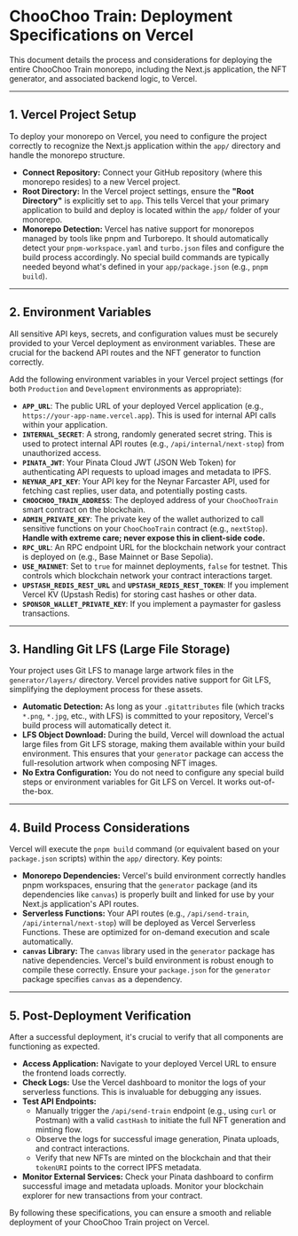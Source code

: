 # ChooChoo Train: Deployment Specifications on Vercel

This document details the process and considerations for deploying the entire ChooChoo Train monorepo, including the Next.js application, the NFT generator, and associated backend logic, to Vercel.

---

## 1. Vercel Project Setup

To deploy your monorepo on Vercel, you need to configure the project correctly to recognize the Next.js application within the `app/` directory and handle the monorepo structure.

-   **Connect Repository:** Connect your GitHub repository (where this monorepo resides) to a new Vercel project.
-   **Root Directory:** In the Vercel project settings, ensure the **"Root Directory"** is explicitly set to `app`. This tells Vercel that your primary application to build and deploy is located within the `app/` folder of your monorepo.
-   **Monorepo Detection:** Vercel has native support for monorepos managed by tools like pnpm and Turborepo. It should automatically detect your `pnpm-workspace.yaml` and `turbo.json` files and configure the build process accordingly. No special build commands are typically needed beyond what's defined in your `app/package.json` (e.g., `pnpm build`).

---

## 2. Environment Variables

All sensitive API keys, secrets, and configuration values must be securely provided to your Vercel deployment as environment variables. These are crucial for the backend API routes and the NFT generator to function correctly.

Add the following environment variables in your Vercel project settings (for both `Production` and `Development` environments as appropriate):

-   **`APP_URL`**: The public URL of your deployed Vercel application (e.g., `https://your-app-name.vercel.app`). This is used for internal API calls within your application.
-   **`INTERNAL_SECRET`**: A strong, randomly generated secret string. This is used to protect internal API routes (e.g., `/api/internal/next-stop`) from unauthorized access.
-   **`PINATA_JWT`**: Your Pinata Cloud JWT (JSON Web Token) for authenticating API requests to upload images and metadata to IPFS.
-   **`NEYNAR_API_KEY`**: Your API key for the Neynar Farcaster API, used for fetching cast replies, user data, and potentially posting casts.
-   **`CHOOCHOO_TRAIN_ADDRESS`**: The deployed address of your `ChooChooTrain` smart contract on the blockchain.
-   **`ADMIN_PRIVATE_KEY`**: The private key of the wallet authorized to call sensitive functions on your `ChooChooTrain` contract (e.g., `nextStop`). **Handle with extreme care; never expose this in client-side code.**
-   **`RPC_URL`**: An RPC endpoint URL for the blockchain network your contract is deployed on (e.g., Base Mainnet or Base Sepolia).
-   **`USE_MAINNET`**: Set to `true` for mainnet deployments, `false` for testnet. This controls which blockchain network your contract interactions target.
-   **`UPSTASH_REDIS_REST_URL`** and **`UPSTASH_REDIS_REST_TOKEN`**: If you implement Vercel KV (Upstash Redis) for storing cast hashes or other data.
-   **`SPONSOR_WALLET_PRIVATE_KEY`**: If you implement a paymaster for gasless transactions.

---

## 3. Handling Git LFS (Large File Storage)

Your project uses Git LFS to manage large artwork files in the `generator/layers/` directory. Vercel provides native support for Git LFS, simplifying the deployment process for these assets.

-   **Automatic Detection:** As long as your `.gitattributes` file (which tracks `*.png`, `*.jpg`, etc., with LFS) is committed to your repository, Vercel's build process will automatically detect it.
-   **LFS Object Download:** During the build, Vercel will download the actual large files from Git LFS storage, making them available within your build environment. This ensures that your `generator` package can access the full-resolution artwork when composing NFT images.
-   **No Extra Configuration:** You do not need to configure any special build steps or environment variables for Git LFS on Vercel. It works out-of-the-box.

---

## 4. Build Process Considerations

Vercel will execute the `pnpm build` command (or equivalent based on your `package.json` scripts) within the `app/` directory. Key points:

-   **Monorepo Dependencies:** Vercel's build environment correctly handles pnpm workspaces, ensuring that the `generator` package (and its dependencies like `canvas`) is properly built and linked for use by your Next.js application's API routes.
-   **Serverless Functions:** Your API routes (e.g., `/api/send-train`, `/api/internal/next-stop`) will be deployed as Vercel Serverless Functions. These are optimized for on-demand execution and scale automatically.
-   **`canvas` Library:** The `canvas` library used in the `generator` package has native dependencies. Vercel's build environment is robust enough to compile these correctly. Ensure your `package.json` for the `generator` package specifies `canvas` as a dependency.

---

## 5. Post-Deployment Verification

After a successful deployment, it's crucial to verify that all components are functioning as expected.

-   **Access Application:** Navigate to your deployed Vercel URL to ensure the frontend loads correctly.
-   **Check Logs:** Use the Vercel dashboard to monitor the logs of your serverless functions. This is invaluable for debugging any issues.
-   **Test API Endpoints:**
    -   Manually trigger the `/api/send-train` endpoint (e.g., using `curl` or Postman) with a valid `castHash` to initiate the full NFT generation and minting flow.
    -   Observe the logs for successful image generation, Pinata uploads, and contract interactions.
    -   Verify that new NFTs are minted on the blockchain and that their `tokenURI` points to the correct IPFS metadata.
-   **Monitor External Services:** Check your Pinata dashboard to confirm successful image and metadata uploads. Monitor your blockchain explorer for new transactions from your contract.

By following these specifications, you can ensure a smooth and reliable deployment of your ChooChoo Train project on Vercel.
